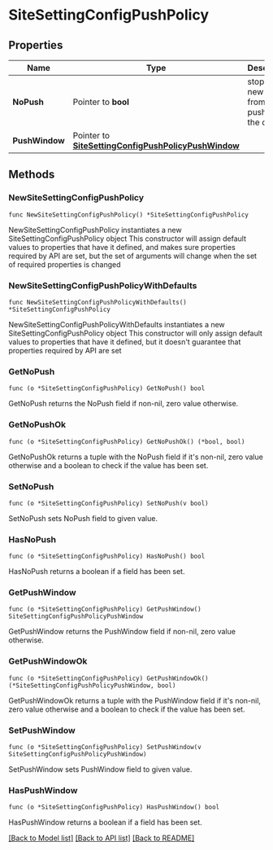 # SiteSettingConfigPushPolicy

## Properties

Name | Type | Description | Notes
------------ | ------------- | ------------- | -------------
**NoPush** | Pointer to **bool** | stop any new config from being pushed to the device | [optional] [default to false]
**PushWindow** | Pointer to [**SiteSettingConfigPushPolicyPushWindow**](SiteSettingConfigPushPolicyPushWindow.md) |  | [optional] 

## Methods

### NewSiteSettingConfigPushPolicy

`func NewSiteSettingConfigPushPolicy() *SiteSettingConfigPushPolicy`

NewSiteSettingConfigPushPolicy instantiates a new SiteSettingConfigPushPolicy object
This constructor will assign default values to properties that have it defined,
and makes sure properties required by API are set, but the set of arguments
will change when the set of required properties is changed

### NewSiteSettingConfigPushPolicyWithDefaults

`func NewSiteSettingConfigPushPolicyWithDefaults() *SiteSettingConfigPushPolicy`

NewSiteSettingConfigPushPolicyWithDefaults instantiates a new SiteSettingConfigPushPolicy object
This constructor will only assign default values to properties that have it defined,
but it doesn't guarantee that properties required by API are set

### GetNoPush

`func (o *SiteSettingConfigPushPolicy) GetNoPush() bool`

GetNoPush returns the NoPush field if non-nil, zero value otherwise.

### GetNoPushOk

`func (o *SiteSettingConfigPushPolicy) GetNoPushOk() (*bool, bool)`

GetNoPushOk returns a tuple with the NoPush field if it's non-nil, zero value otherwise
and a boolean to check if the value has been set.

### SetNoPush

`func (o *SiteSettingConfigPushPolicy) SetNoPush(v bool)`

SetNoPush sets NoPush field to given value.

### HasNoPush

`func (o *SiteSettingConfigPushPolicy) HasNoPush() bool`

HasNoPush returns a boolean if a field has been set.

### GetPushWindow

`func (o *SiteSettingConfigPushPolicy) GetPushWindow() SiteSettingConfigPushPolicyPushWindow`

GetPushWindow returns the PushWindow field if non-nil, zero value otherwise.

### GetPushWindowOk

`func (o *SiteSettingConfigPushPolicy) GetPushWindowOk() (*SiteSettingConfigPushPolicyPushWindow, bool)`

GetPushWindowOk returns a tuple with the PushWindow field if it's non-nil, zero value otherwise
and a boolean to check if the value has been set.

### SetPushWindow

`func (o *SiteSettingConfigPushPolicy) SetPushWindow(v SiteSettingConfigPushPolicyPushWindow)`

SetPushWindow sets PushWindow field to given value.

### HasPushWindow

`func (o *SiteSettingConfigPushPolicy) HasPushWindow() bool`

HasPushWindow returns a boolean if a field has been set.


[[Back to Model list]](../README.md#documentation-for-models) [[Back to API list]](../README.md#documentation-for-api-endpoints) [[Back to README]](../README.md)


